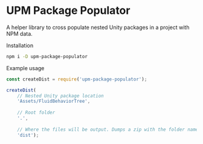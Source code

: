 # UPM Package Populator

A helper library to cross populate nested Unity packages in a project with NPM data.

Installation

```bash
npm i -D upm-package-populator
```

Example usage
```javascript
const createDist = require('upm-package-populator');

createDist(
    // Nested Unity package location
    'Assets/FluidBehaviorTree', 
    
    // Root folder
    '.', 
    
    // Where the files will be output. Dumps a zip with the folder name
    'dist');
```
